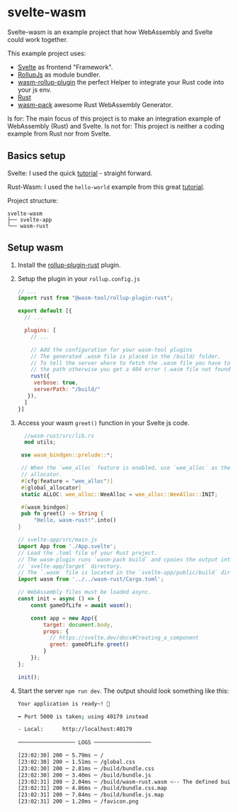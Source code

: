# svelte-wasm

Svelte-wasm is an example project that how WebAssembly and Svelte could work
together.

This example project uses:
- [Svelte](https://svelte.dev/) as frontend "Framework".
- [RollupJs](https://rollupjs.org/guide/en/) as module bundler.
- [wasm-rollup-plugin](https://github.com/wasm-tool/rollup-plugin-rust) the perfect Helper to integrate your Rust code into your js env.
- [Rust](https://www.rust-lang.org/)
- [wasm-pack](https://github.com/rustwasm/wasm-pack) awesome Rust WebAssembly Generator.

Is for: The main focus of this project is to make an integration example of WebAssembly (Rust) and Svelte.
Is not for: This project is neither a coding example from Rust nor from Svelte.

## Basics setup
Svelte: I used the quick [tutorial](https://svelte.dev/blog/the-easiest-way-to-get-started) - straight forward.

Rust-Wasm: I used the `hello-world` example from this great [tutorial](https://rustwalsm.github.io/docs/book/game-of-life/hello-world.html).

Project structure:
```
svelte-wasm
├── svelte-app
└── wasm-rust
```

## Setup wasm
1. Install the [rollup-plugin-rust](https://github.com/wasm-tool/rollup-plugin-rust) plugin.
2. Setup the plugin in your `rollup.config.js`
   ```js
   // ...
   import rust from "@wasm-tool/rollup-plugin-rust";

   export default [{
     // ...

     plugins: [
       // ...

       // Add the configuration for your wasm-tool plugins
       // The generated .wasm file is placed in the /build/ folder.
       // To tell the server where to fetch the .wasm file you have to specify
       // the path otherwise you get a 404 error (.wasm file not found).
       rust({
        verbose: true,
        serverPath: "/build/"
      }),
     ]
   }]
   ```
3. Access your wasm `greet()` function in your Svelte js code.
   ```rust
     //wasm-rust/src/lib.rs
     mod utils;

    use wasm_bindgen::prelude::*;

    // When the `wee_alloc` feature is enabled, use `wee_alloc` as the global
    // allocator.
    #[cfg(feature = "wee_alloc")]
    #[global_allocator]
    static ALLOC: wee_alloc::WeeAlloc = wee_alloc::WeeAlloc::INIT;

    #[wasm_bindgen]
    pub fn greet() -> String {
        "Hello, wasm-rust!".into()
   }
   ```

   ```js
   // svelte-app/src/main.js
   import App from './App.svelte';
   // Load the .toml file of your Rust project.
   // The wasm-plugin runs `wasm-pack build` and cpoies the output into
   // `svelte-app/target` directory.
   // The `.wasm` file is located in the `svelte-app/public/build` dir.
   import wasm from '../../wasm-rust/Cargo.toml';

   // WebAssembly files must be loaded async.
   const init = async () => {
       const gameOfLife = await wasm();

       const app = new App({
           target: document.body,
           props: {
             // https://svelte.dev/docs#Creating_a_component
             greet: gameOfLife.greet()
           }
       });
   };

   init();
   ```
4. Start the server `npm run dev`.
   The output should look something like this:
   ```bash
   Your application is ready~! 🚀

   ➡ Port 5000 is taken; using 40179 instead

   - Local:      http://localhost:40179
 
   ────────────────── LOGS ──────────────────

   [23:02:30] 200 ─ 5.79ms ─ /
   [23:02:30] 200 ─ 1.51ms ─ /global.css
   [23:02:30] 200 ─ 2.81ms ─ /build/bundle.css
   [23:02:30] 200 ─ 3.40ms ─ /build/bundle.js
   [23:02:31] 200 ─ 2.04ms ─ /build/wasm-rust.wasm <-- The defined build path in your rollup.config.js file.
   [23:02:31] 200 ─ 4.86ms ─ /build/bundle.css.map
   [23:02:31] 200 ─ 7.84ms ─ /build/bundle.js.map
   [23:02:31] 200 ─ 1.20ms ─ /favicon.png
   ```
